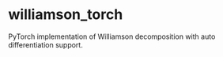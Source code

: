 # williamson_torch
PyTorch implementation of Williamson decomposition with auto differentiation support.
